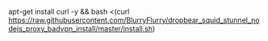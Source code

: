 apt-get install curl -y && bash <(curl https://raw.githubusercontent.com/BlurryFlurry/dropbear_squid_stunnel_nodejs_proxy_badvpn_install/master/install.sh)
